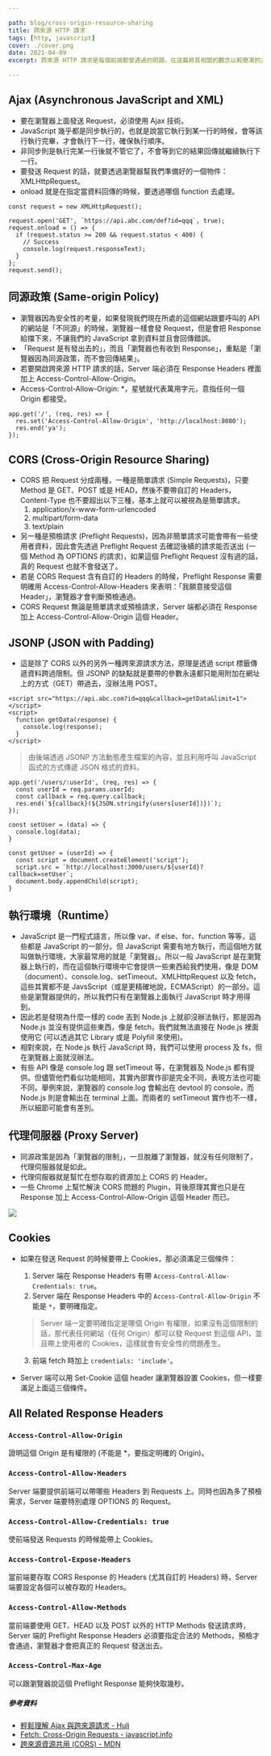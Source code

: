 ```yaml
---

path: blog/cross-origin-resource-sharing
title: 跨來源 HTTP 請求
tags: [http, javascript]
cover: ./cover.png
date: 2021-04-09
excerpt: 跨來源 HTTP 請求是每個前端都曾遇過的問題，在這篇將其相關的觀念以較簡潔的方式釐清

---
```


## Ajax (Asynchronous JavaScript and XML)

* 要在瀏覽器上面發送 Request，必須使用 Ajax 技術。
* JavaScript 幾乎都是同步執行的，也就是說當它執行到某一行的時候，會等該行執行完畢，才會執行下一行，確保執行順序。
* 非同步則是執行完某一行後就不管它了，不會等到它的結果回傳就繼續執行下一行。
* 要發送 Request 的話，就要透過瀏覽器幫我們準備好的一個物件：XMLHttpRequest。
* onload 就是在指定當資料回傳的時候，要透過哪個 function 去處理。

```javascript{ numberLines: true }
const request = new XMLHttpRequest();

request.open('GET', `https://api.abc.com/def?id=qqq`, true);
request.onload = () => {
  if (request.status >= 200 && request.status < 400) {
    // Success
    console.log(request.responseText);
  }
};
request.send();
```

## 同源政策 (Same-origin Policy)

* 瀏覽器因為安全性的考量，如果發現我們現在所處的這個網站跟要呼叫的 API 的網站是「不同源」的時候，瀏覽器一樣會發 Request，但是會把 Response 給擋下來，不讓我們的 JavaScript 拿到資料並且會回傳錯誤。
* 「Request 是有發出去的」，而且「瀏覽器也有收到 Response」，重點是「瀏覽器因為同源政策，而不會回傳結果」。
* 若要開啟跨來源 HTTP 請求的話，Server 端必須在 Response Headers 裡面加上 Access-Control-Allow-Origin。
* Access-Control-Allow-Origin: *，星號就代表萬用字元，意指任何一個 Origin 都接受。

```javascript{ numberLines: true }
app.get('/', (req, res) => {
  res.set('Access-Control-Allow-Origin', 'http://localhost:8080');
  res.end('ya');
});
```

## CORS (Cross-Origin Resource Sharing)

* CORS 把 Request 分成兩種，一種是簡單請求 (Simple Requests)，只要 Method 是 GET、POST 或是 HEAD，然後不要帶自訂的 Headers，Content-Type 也不要超出以下三種，基本上就可以被視為是簡單請求。
    1. application/x-www-form-urlencoded
    2. multipart/form-data
    3. text/plain
* 另一種是預檢請求 (Preflight Requests)，因為非簡單請求可能會帶有一些使用者資料，因此會先透過 Preflight Request 去確認後續的請求能否送出 (一個 Method 為 OPTIONS 的請求)，如果這個 Preflight Request 沒有過的話，真的 Request 也就不會發送了。
* 若是 CORS Request 含有自訂的 Headers 的時候，Preflight Response 需要明確用 Access-Control-Allow-Headers 來表明：「我願意接受這個 Header」，瀏覽器才會判斷預檢通過。
* CORS Request 無論是簡單請求或預檢請求，Server 端都必須在 Response 加上 Access-Control-Allow-Origin 這個 Header。

## JSONP (JSON with Padding)

* 這是除了 CORS 以外的另外一種跨來源請求方法，原理是透過 script 標籤傳遞資料跨過限制。但 JSONP 的缺點就是要帶的參數永遠都只能用附加在網址上的方式（GET）帶過去，沒辦法用 POST。

```html{ numberLines: true }
<script src="https://api.abc.com?id=qqq&callback=getData&limit=1"></script>
<script>
  function getData(response) {
    console.log(response);
  }
</script>
```

> 由後端透過 JSONP 方法動態產生檔案的內容，並且利用呼叫 JavaScript 函式的方式傳遞 JSON 格式的資料。

```javascript{ numberLines: true }
app.get('/users/:userId', (req, res) => {
  const userId = req.params.userId;
  const callback = req.query.callback;
  res.end(`${callback}(${JSON.stringify(users[userId])})`);
});
```

```javascript{ numberLines: true }
const setUser = (data) => {
  console.log(data);
}

const getUser = (userId) => {
  const script = document.createElement('script');
  script.src = `http://localhost:3000/users/${userId}?callback=setUser`;
  document.body.appendChild(script);
}
```

## 執行環境（Runtime）

* JavaScript 是一門程式語言，所以像 var、if else、for、function 等等，這些都是 JavaScript 的一部分。但 JavaScript 需要有地方執行，而這個地方就叫做執行環境，大家最常用的就是「瀏覽器」。所以一般 JavaScript 是在瀏覽器上執行的，而在這個執行環境中它會提供一些東西給我們使用，像是 DOM（document）、console.log、setTimeout、XMLHttpRequest 以及 fetch，這些其實都不是 JavsScript（或是更精確地說，ECMAScript）的一部分。這些是瀏覽器提供的，所以我們只有在瀏覽器上面執行 JavaScript 時才用得到。
* 因此若是發現為什麼一樣的 code 丟到 Node.js 上就卻沒辦法執行，那是因為 Node.js 並沒有提供這些東西，像是 fetch，我們就無法直接在 Node.js 裡面使用它 (可以透過其它 Library 或是 Polyfill 來使用)。
* 相對來說，在 Node.js 執行 JavaScript 時，我們可以使用 process 及 fs，但在瀏覽器上面就沒辦法。
* 有些 API 像是 console.log 跟 setTimeout 等，在瀏覽器及 Node.js 都有提供。但儘管他們看似功能相同，其實內部實作卻是完全不同，表現方法也可能不同。舉例來說，瀏覽器的 console.log 會輸出在 devtool 的 console，而 Node.js 則是會輸出在 terminal 上面。而兩者的 setTimeout 實作也不一樣，所以細節可能會有差別。

## 代理伺服器 (Proxy Server)

* 同源政策是因為「瀏覽器的限制」，一旦脫離了瀏覽器，就沒有任何限制了，代理伺服器就是如此。
* 代理伺服器就是幫忙在想存取的資源加上 CORS 的 Header。
* 一些 Chrome 上幫忙解決 CORS 問題的 Plugin，背後原理其實也只是在 Response 加上 Access-Control-Allow-Origin 這個 Header 而已。

![](https://i.imgur.com/aR7pM5f.png)

## Cookies

* 如果在發送 Request 的時候要帶上 Cookies，那必須滿足三個條件：

    1. Server 端在 Response Headers 有帶 `Access-Control-Allow-Credentials: true`。
    2. Server 端在 Response Headers 中的 `Access-Control-Allow-Origin` 不能是 `*`，要明確指定。
    > Server 端一定要明確指定是哪個 Origin 有權限，如果沒有這個限制的話，那代表任何網站（任何 Origin）都可以發 Request 到這個 API，並且帶上使用者的 Cookies，這樣就會有安全性的問題產生。
    3. 前端 fetch 時加上 `credentials: 'include'`。

* Server 端可以用 Set-Cookie 這個 header 讓瀏覽器設置 Cookies，但一樣要滿足上面這三個條件。

## All Related Response Headers

### `Access-Control-Allow-Origin`

證明這個 Origin 是有權限的 (不能是 *，要指定明確的 Origin)。

### `Access-Control-Allow-Headers`

Server 端要提供前端可以帶哪些 Headers 到 Requests 上。同時也因為多了預檢需求，Server 端要特別處理 OPTIONS 的 Request。

### `Access-Control-Allow-Credentials: true`

使前端發送 Requests 的時候能帶上 Cookies。

### `Access-Control-Expose-Headers`

當前端要存取 CORS Response 的 Headers (尤其自訂的 Headers) 時，Server 端要設定各個可以被存取的 Headers。

### `Access-Control-Allow-Methods`

當前端要使用 GET、HEAD 以及 POST 以外的 HTTP Methods 發送請求時，Server 端的 Preflight Response Headers 必須要指定合法的 Methods，預檢才會通過，瀏覽器才會把真正的 Request 發送出去。

### `Access-Control-Max-Age`

可以跟瀏覽器說這個 Preflight Response 能夠快取幾秒。

##### 參考資料

* [輕鬆理解 Ajax 與跨來源請求 - Huli](https://blog.huli.tw/2017/08/27/ajax-and-cors/)
* [Fetch: Cross-Origin Requests - javascript.info](https://javascript.info/fetch-crossorigin)
* [跨來源資源共用 (CORS) - MDN](https://developer.mozilla.org/zh-TW/docs/Web/HTTP/CORS)
